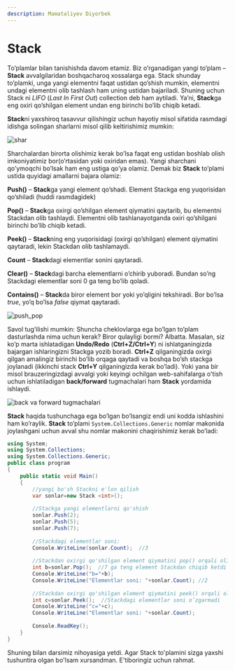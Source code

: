 ```yaml
---
description: Mamataliyev Diyorbek
---
```


# Stack

To’plamlar bilan tanishishda davom etamiz. Biz o’rganadigan yangi to’plam – **Stack** avvalgilaridan boshqacharoq xossalarga ega. Stack shunday to’plamki, unga yangi elementni faqat ustidan qo’shish  mumkin, elementni undagi elementni olib tashlash ham uning ustidan bajariladi. Shuning uchun Stack ni *LIFO* (*Last In First Out*) collection deb ham aytiladi. Ya’ni, **Stack**ga eng oxiri qo’shilgan element undan eng birinchi bo’lib chiqib ketadi.

**Stack**ni yaxshiroq tasavvur qilishingiz uchun hayotiy misol sifatida rasmdagi idishga solingan sharlarni misol qilib keltirishimiz mumkin: 

![shar](https://user-images.githubusercontent.com/91861166/138088109-0772ccdb-fd2f-48c8-9148-2268e6a8718f.jpg)


Sharchalardan birorta olishimiz kerak bo’lsa faqat eng ustidan boshlab olish imkoniyatimiz bor(o’rtasidan yoki oxiridan emas). Yangi sharchani qo’ymoqchi bo’lsak ham eng ustiga qo’ya olamiz. 
Demak biz **Stack** to’plami ustida quyidagi amallarni bajara olamiz:

**Push()** – **Stack**ga yangi element qo’shadi. Element Stackga eng yuqorisidan qo’shiladi (huddi rasmdagidek) 

**Pop()** – **Stack**ga oxirgi qo’shilgan element qiymatini qaytarib, bu elementni Stackdan olib tashlaydi. Elementni olib tashlanayotganda oxiri qo’shilgani birinchi bo’lib chiqib ketadi. 

**Peek()** – **Stack**ning eng yuqorisidagi (oxirgi qo’shilgan) element qiymatini qaytaradi, lekin Stackdan olib tashlamaydi.

**Count** – **Stack**dagi elementlar sonini qaytaradi. 

**Clear()** – **Stack**dagi barcha elementlarni o’chirib yuboradi. Bundan so’ng Stackdagi elementlar soni 0 ga teng bo’lib qoladi.

**Contains()** – **Stack**da biror element bor yoki yo’qligini tekshiradi. Bor bo’lsa *true*, yo’q bo’lsa *false* qiymat qaytaradi.

![push_pop](https://user-images.githubusercontent.com/91861166/138085847-b8285bf1-dc86-483e-9ab6-e42b91ad4d62.jpg)


Savol tug’ilishi mumkin: Shuncha cheklovlarga ega bo’lgan to’plam dasturlashda nima uchun kerak? Biror qulayligi bormi? Albatta. Masalan, siz ko’p marta ishlatadigan **Undo/Redo** (**Ctrl+Z/Ctrl+Y**) ni ishlatganingizda bajargan ishlaringizni Stackga yozib boradi. **Ctrl+Z** qilganingizda oxirgi qilgan amalingiz birinchi bo’lib orqaga qaytadi va boshqa bo’sh stackga joylanadi (ikkinchi stack **Ctrl+Y** qilganingizda kerak bo’ladi).  Yoki yana bir misol brauzeringizdagi avvalgi yoki keyingi ochilgan web-sahifalarga o'tish uchun ishlatiladigan **back/forward** tugmachalari ham **Stack** yordamida ishlaydi.

![back va forward tugmachalari](https://user-images.githubusercontent.com/91861166/138086962-278ee084-abfa-4e72-8bbd-444e8c57d8a6.png)

**Stack** haqida tushunchaga ega bo’lgan bo’lsangiz endi uni kodda ishlashini ham ko’raylik. **Stack** to’plami `System.Collections.Generic` nomlar makonida joylashgani uchun avval shu nomlar makonini chaqirishimiz kerak bo’ladi:

```csharp
using System;
using System.Collections;
using System.Collections.Generic;
public class program
{
    public static void Main()
    {
        //yangi bo'sh Stackni e'lon qilish
        var sonlar=new Stack <int>();
        
        //Stackga yangi elementlarni qo'shish
        sonlar.Push(2);
        sonlar.Push(5);
        sonlar.Push(7);
        
        //Stackdagi elementlar soni:
        Console.WriteLine(sonlar.Count);  //3 
        
        //Stackdan oxirgi qo'shilgan element qiymatini pop() orqali olish
        int b=sonlar.Pop();  //7 ga teng element Stackdan chiqib ketdi
        Console.WriteLine("b="+b);
        Console.WriteLine("Elementlar soni: "+sonlar.Count); //2
        
        //Stackdan oxirgi qo'shilgan element qiymatini peek() orqali olish
        int c=sonlar.Peek();  //Stackdagi elementlar soni o’zgarmadi
        Console.WriteLine("c="+c);
        Console.WriteLine("Elementlar soni: "+sonlar.Count);
        
        Console.ReadKey();
    }
}
```

Shuning bilan darsimiz nihoyasiga yetdi. Agar Stack to'plamini sizga yaxshi tushuntira olgan bo'lsam xursandman. E'tiboringiz uchun rahmat.
